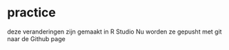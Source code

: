 # practice

deze veranderingen zijn gemaakt in R Studio
Nu worden ze gepusht met git naar de Github page
